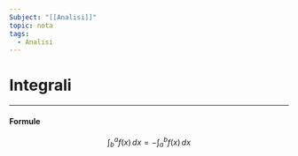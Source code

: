 ```yaml
---
Subject: "[[Analisi]]"
topic: nota
tags:
  - Analisi
---
```

# Integrali
---



#### Formule 
$$\int ^{a}_{b}f(x) \, dx=-\int^{b}_{a}f(x)  \, dx  $$